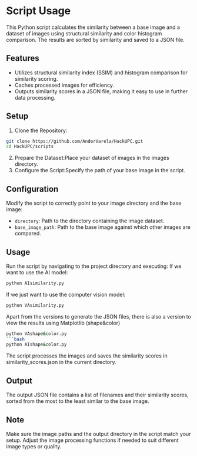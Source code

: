 # Script Usage

This Python script calculates the similarity between a base image and a dataset of images using structural similarity and color histogram comparison. The results are sorted by similarity and saved to a JSON file.

## Features

- Utilizes structural similarity index (SSIM) and histogram comparison for similarity scoring.
- Caches processed images for efficiency.
- Outputs similarity scores in a JSON file, making it easy to use in further data processing.

## Setup

1. Clone the Repository:
```bash
git clone https://github.com/AnderVarela/HackUPC.git
cd HackUPC/scripts
```
2. Prepare the Dataset:Place your dataset of images in the images directory.
3. Configure the Script:Specify the path of your base image in the script.

## Configuration
Modify the script to correctly point to your image directory and the base image:

- `directory`: Path to the directory containing the image dataset.
- `base_image_path`: Path to the base image against which other images are compared.
## Usage
Run the script by navigating to the project directory and executing:
If we want to use the AI model:
```bash
python AIsimilarity.py
```
If we just want to use the computer vision model:
```bash
python VAsimilarity.py
```
Apart from the versions to generate the JSON files, there is also a version to view the results using Matplotlib (shape&color)
```bash
python VAshape&color.py
```bash
python AIshape&color.py
``````

The script processes the images and saves the similarity scores in similarity_scores.json in the current directory.

## Output
The output JSON file contains a list of filenames and their similarity scores, sorted from the most to the least similar to the base image.

## Note
Make sure the image paths and the output directory in the script match your setup. Adjust the image processing functions if needed to suit different image types or quality.
